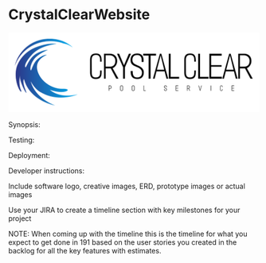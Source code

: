 # CrystalClearWebsite
![](/pages/CClogo.PNG)

Synopsis: 

Testing:

Deployment:

Developer instructions: 

Include software logo, creative images, ERD, prototype images or actual images 

Use your JIRA to create a timeline section with key milestones for your project

NOTE: When coming up with the timeline this is the timeline for what you expect to get done in 191 based on the user stories you created in the backlog for all the key features with estimates.
